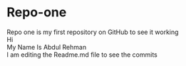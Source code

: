 # Repo-one
Repo one is my first repository on GitHub to see it working
<br>
Hi
<br>
My Name Is Abdul Rehman
<br>
I am editing the Readme.md file to see the commits 
